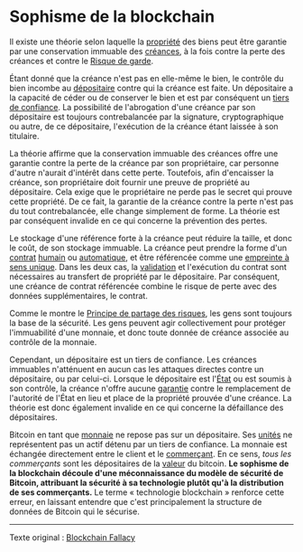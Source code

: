 Sophisme de la blockchain
=========================

Il existe une théorie selon laquelle la [propriété](ch101-glossary.md#propriétaire) des biens peut être garantie par une conservation immuable des [créances](ch101-glossary.md#créancier), à la fois contre la perte des créances et contre le [Risque de garde](ch009-custodial-risk-principle.md).

Étant donné que la créance n'est pas en elle-même le bien, le contrôle du bien incombe au [dépositaire](ch101-glossary.md#dépositaire) contre qui la créance est faite. Un dépositaire a la capacité de céder ou de conserver le bien et est par conséquent un [tiers de confiance](https://fr.wikipedia.org/wiki/Tiers_de_confiance). La possibilité de l'abrogation d'une créance par son dépositaire est toujours contrebalancée par la signature, cryptographique ou autre, de ce dépositaire, l'exécution de la créance étant laissée à son titulaire.

La théorie affirme que la conservation immuable des créances offre une garantie contre la perte de la créance par son propriétaire, car personne d'autre n'aurait d'intérêt dans cette perte. Toutefois, afin d'encaisser la créance, son propriétaire doit fournir une preuve de propriété au dépositaire. Cela exige que le propriétaire ne perde pas le secret qui prouve cette propriété. De ce fait, la garantie de la créance contre la perte n'est pas du tout contrebalancée, elle change simplement de forme. La théorie est par conséquent invalide en ce qui concerne la prévention des pertes.

Le stockage d'une référence forte à la créance peut réduire la taille, et donc le coût, de son stockage immuable. La créance peut prendre la forme d'un [contrat](ch101-glossary.md#contrat) [humain](ch101-glossary.md#personne) ou [automatique](ch101-glossary.md#machine), et être référencée comme une [empreinte à sens unique](https://fr.wikipedia.org/wiki/Fonction_de_hachage_cryptographique). Dans les deux cas, la [validation](ch101-glossary.md#validation) et l'exécution du contrat sont nécessaires au transfert de propriété par le dépositaire. Par conséquent, une créance de contrat référencée combine le risque de perte avec des données supplémentaires, le contrat.

Comme le montre le [Principe de partage des risques](ch016-risk-sharing-principle.md), les gens sont toujours la base de la sécurité. Les gens peuvent agir collectivement pour protéger l'immuabilité d'une monnaie, et donc toute donnée de créance associée au contrôle de la monnaie.

Cependant, un dépositaire est un tiers de confiance. Les créances immuables n'atténuent en aucun cas les attaques directes contre un dépositaire, ou par celui-ci. Lorsque le dépositaire est l'[État](ch101-glossary.md#état) ou est soumis à son contrôle, la créance n'offre aucune [garantie](https://fr.wikipedia.org/wiki/Executive_Order_6102) contre le remplacement de l'autorité de l'État en lieu et place de la propriété prouvée d'une créance. La théorie est donc également invalide en ce qui concerne la défaillance des dépositaires.

Bitcoin en tant que [monnaie](ch005-money-taxonomy.md) ne repose pas sur un dépositaire. Ses [unités](ch101-glossary.md#unité) ne représentent pas un actif détenu par un tiers de confiance. La monnaie est échangée directement entre le client et le [commerçant](ch101-glossary.md#commerçant). En ce sens, *tous les commerçants* sont les dépositaires de la [valeur](ch101-glossary.md#valeur) du bitcoin. **Le sophisme de la blockchain découle d'une méconnaissance du modèle de sécurité de Bitcoin, attribuant la sécurité à sa technologie plutôt qu'à la distribution de ses commerçants.** Le terme « technologie blockchain » renforce cette erreur, en laissant entendre que c'est principalement la structure de données de Bitcoin qui le sécurise.

---

Texte original : [Blockchain Fallacy](https://github.com/libbitcoin/libbitcoin-system/wiki/Blockchain-Fallacy)